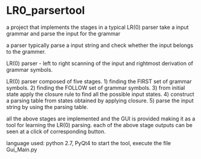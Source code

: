 LR0_parsertool
==============

a project that implements the stages in a typical LR(0) parser take a input grammar and parse the input for the grammar

a parser typically parse a input string and check whether the input belongs to the grammer.

LR(0) parser - left to right scanning of the input and rightmost derivation of grammar symbols.

LR(0) parser composed of five stages.
      1) finding the FIRST set of grammar symbols.
      2) finding the FOLLOW set of grammar symbols.
      3) from initial state apply the closure rule to find all the possible input states.
      4) construct a parsing table from states obtained by applying closure.
      5) parse the input string by using the parsing table.
      
all the above stages are implemented and the GUI is provided making it as a tool for learning the LR(0) parsing.
each of the above stage outputs can be seen at a click of corresponding button.

language used: python 2.7, PyQt4
to start the tool, execute the file Gui_Main.py
